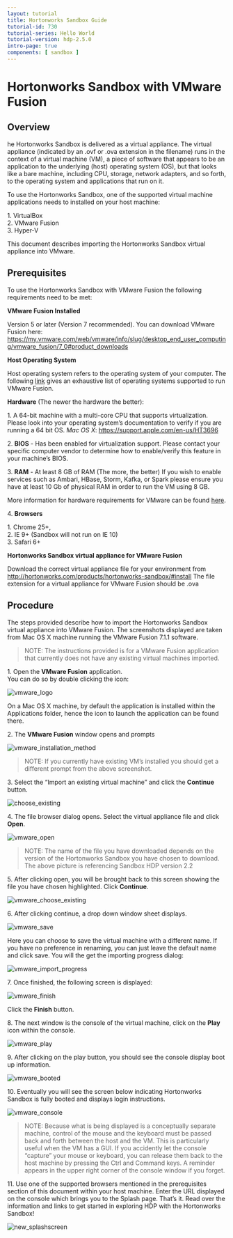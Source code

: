 ```yaml
---
layout: tutorial
title: Hortonworks Sandbox Guide
tutorial-id: 730
tutorial-series: Hello World
tutorial-version: hdp-2.5.0
intro-page: true
components: [ sandbox ]
---
```


# Hortonworks Sandbox with VMware Fusion

## Overview

he Hortonworks Sandbox is delivered as a virtual appliance.  The virtual appliance (indicated by an .ovf or .ova extension in the filename) runs in the context of a virtual machine (VM), a piece of software that appears to be an application to the underlying (host) operating system (OS), but that looks like a bare machine, including CPU, storage, network adapters, and so forth, to the operating system and applications that run on it.

To use the Hortonworks Sandbox, one of the supported virtual machine applications needs to installed on your host machine:  

1\. VirtualBox  
2\. VMware Fusion  
3\. Hyper-V  

This document describes importing the Hortonworks Sandbox virtual appliance into VMware.  

## Prerequisites

To use the Hortonworks Sandbox with VMware Fusion the following requirements need to be met:  

**VMware Fusion Installed**  

Version 5 or later (Version 7 recommended). You can download VMware Fusion here:  
https://my.vmware.com/web/vmware/info/slug/desktop_end_user_computing/vmware_fusion/7_0#product_downloads

**Host Operating System**  

Host operating system refers to the operating system of your computer.  The following [link](https://www.vmware.com/support/fusion/faq/requirements) gives an exhaustive list of operating systems supported to run VMware Fusion.  

**Hardware** (The newer the hardware the better):  

1\. A 64-bit machine with a multi-core CPU that supports virtualization. Please look into your operating system’s documentation to verify if you are running a 64 bit OS.
_Mac OS X_:
https://support.apple.com/en-us/HT3696  

2\. **BIOS** - Has been enabled for virtualization support.  Please contact your specific computer vendor to determine how to enable/verify this feature in your machine’s BIOS.  

3\. **RAM** - At least 8 GB of RAM (The more, the better)
If you wish to enable services such as Ambari, HBase, Storm, Kafka, or Spark please ensure you have at least 10 Gb of physical RAM in order to run the VM using 8 GB.  

More information for hardware requirements for VMware can be found [here](https://www.vmware.com/support/fusion/faq/requirements).

4\. **Browsers**  

1\.  Chrome 25+,  
2\.  IE 9+ (Sandbox will not run on IE 10)  
3\.  Safari 6+  

**Hortonworks Sandbox virtual appliance for VMware Fusion**  

Download the correct virtual appliance file for your environment from http://hortonworks.com/products/hortonworks-sandbox/#install
The file extension for a virtual appliance for VMware Fusion should be .ova

## Procedure
The steps provided describe how to import the Hortonworks Sandbox virtual appliance into VMware Fusion.  The screenshots displayed are taken from Mac OS X machine running the VMware Fusion 7.1.1 software.

> NOTE:  The instructions provided is for a VMware Fusion application that currently does not have any existing virtual machines imported.

1\.	Open the **VMware Fusion** application.  
You can do so by double clicking the icon:  

![vmware_logo](/assets/import-hortonworks-sandbox-on-vmware/vmware_logo.png)

On a Mac OS X machine, by default the application is installed within the Applications folder, hence the icon to launch the application can be found there.

2\.	The **VMware Fusion** window opens and prompts

![vmware_installation_method](/assets/import-hortonworks-sandbox-on-vmware/vmware_installation_method.png)

> NOTE:  If you currently have existing VM’s installed you should get a different prompt from the above screenshot.

3\.	Select the “Import an existing virtual machine” and click the **Continue** button.

![choose_existing](/assets/import-hortonworks-sandbox-on-vmware/choose_existing.png)

4\.	The file browser dialog opens.  Select the virtual appliance file and click **Open**.

![vmware_open](/assets/import-hortonworks-sandbox-on-vmware/vmware_open.png)

> NOTE:  The name of the file you have downloaded depends on the version of the Hortonworks Sandbox you have chosen to download.  The above picture is referencing Sandbox HDP version 2.2

5\.	After clicking open, you will be brought back to this screen showing the file you have chosen highlighted.  Click **Continue**.

![vmware_choose_existing](/assets/import-hortonworks-sandbox-on-vmware/vmware_choose_existing.png)

6\.	After clicking continue, a drop down window sheet displays.

![vmware_save](/assets/import-hortonworks-sandbox-on-vmware/vmware_save.png)

Here you can choose to save the virtual machine with a different name.  If you have no preference in renaming, you can just leave the default name and click save.  You will the get the importing progress dialog:

![vmware_import_progress](/assets/import-hortonworks-sandbox-on-vmware/vmware_import_progress.png)

7\.	Once finished, the following screen is displayed:

![vmware_finish](/assets/import-hortonworks-sandbox-on-vmware/vmware_finish.png)

Click the **Finish** button.

8\.	The next window is the console of the virtual machine, click on the **Play** icon within the console.

![vmware_play](/assets/import-hortonworks-sandbox-on-vmware/vmware_play.png)

9\.	After clicking on the play button, you should see the console display boot up information.

![vmware_booted](/assets/import-hortonworks-sandbox-on-vmware/vmware_booted.png)

10\. Eventually you will see the screen below indicating Hortonworks Sandbox is fully booted and displays login instructions.

![vmware_console](/assets/import-hortonworks-sandbox-on-vmware/vmware_console.png)

> NOTE: Because what is being displayed is a conceptually separate machine, control of the mouse and the keyboard must be passed back and forth between the host and the VM. This is particularly useful when the VM has a GUI.  If you accidently let the console “capture” your mouse or keyboard, you can release them back to the host machine by pressing the Ctrl and Command keys. A reminder appears in the upper right corner of the console window if you forget.

11\. Use one of the supported browsers mentioned in the prerequisites section of this document within your host machine.  Enter the URL displayed on the console which brings you to the Splash page.  That’s it. Read over the information and links to get started in exploring HDP with the Hortonworks Sandbox!

![new_splashscreen](/assets/import-hortonworks-sandbox-on-vmware/new_splashscreen.png)
